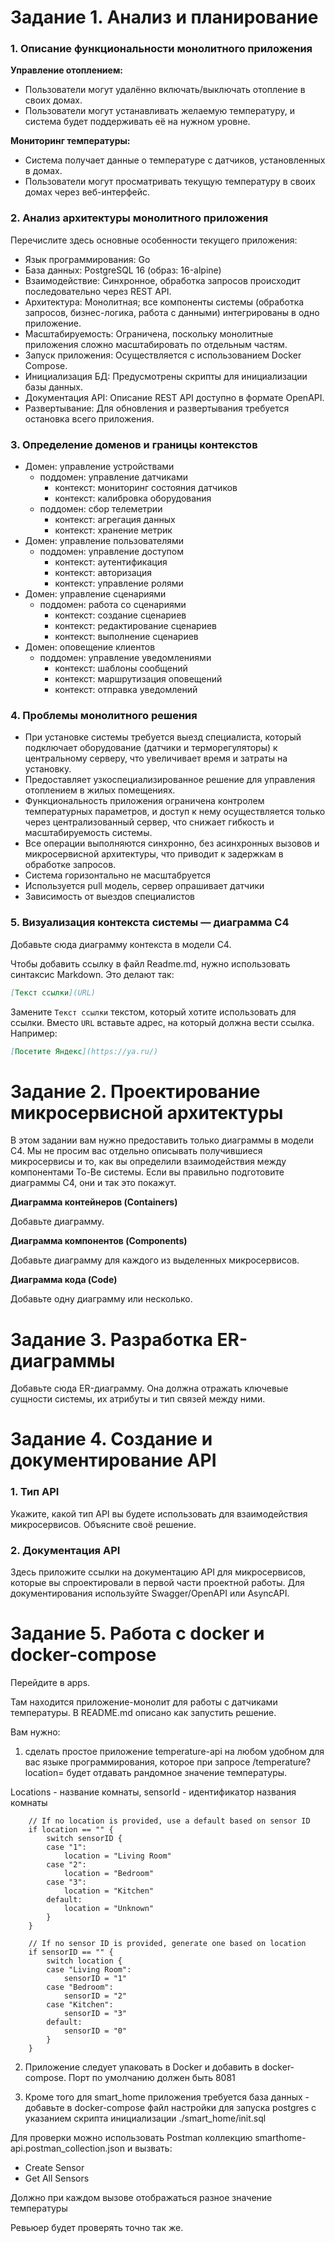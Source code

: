 # Задание 1. Анализ и планирование

### 1. Описание функциональности монолитного приложения

**Управление отоплением:**
- Пользователи могут удалённо включать/выключать отопление в своих домах.
- Пользователи могут устанавливать желаемую температуру, и система будет поддерживать её на нужном уровне.

**Мониторинг температуры:**
- Система получает данные о температуре с датчиков, установленных в домах. 
- Пользователи могут просматривать текущую температуру в своих домах через веб-интерфейс.

### 2. Анализ архитектуры монолитного приложения
Перечислите здесь основные особенности текущего приложения:
- Язык программирования: Go
- База данных: PostgreSQL 16 (образ: 16-alpine)
- Взаимодействие: Синхронное, обработка запросов происходит последовательно через REST API.
- Архитектура: Монолитная; все компоненты системы (обработка запросов, бизнес-логика, работа с данными) интегрированы в одно приложение.
- Масштабируемость: Ограничена, поскольку монолитные приложения сложно масштабировать по отдельным частям.
- Запуск приложения: Осуществляется с использованием Docker Compose.
- Инициализация БД: Предусмотрены скрипты для инициализации базы данных.
- Документация API: Описание REST API доступно в формате OpenAPI.
- Развертывание: Для обновления и развертывания требуется остановка всего приложения.

### 3. Определение доменов и границы контекстов
- Домен: управление устройствами
  - поддомен: управление датчиками
    - контекст: мониторинг состояния датчиков
    - контекст: калибровка оборудования
  - поддомен: сбор телеметрии
    - контекст: агрегация данных 
    - контекст: хранение метрик
- Домен: управление пользователями 
  - поддомен: управление доступом
    - контекст: аутентификация 
    - контекст: авторизация 
    - контекст: управление ролями
- Домен: управление сценариями 
  - поддомен: работа со сценариями 
    - контекст: создание сценариев 
    - контекст: редактирование сценариев 
    - контекст: выполнение сценариев
- Домен: оповещение клиентов 
  - поддомен: управление уведомлениями 
    - контекст: шаблоны сообщений 
    - контекст: маршрутизация оповещений 
    - контекст: отправка уведомлений

### **4. Проблемы монолитного решения**

- При установке системы требуется выезд специалиста, который подключает оборудование (датчики и терморегуляторы) к центральному серверу, что увеличивает время и затраты на установку.
- Предоставляет узкоспециализированное решение для управления отоплением в жилых помещениях.
- Функциональность приложения ограничена контролем температурных параметров, и доступ к нему осуществляется только через централизованный сервер, что снижает гибкость и масштабируемость системы.
- Все операции выполняются синхронно, без асинхронных вызовов и микросервисной архитектуры, что приводит к задержкам в обработке запросов.
- Система горизонтально не масштабруется
- Используется pull модель, сервер опрашивает датчики
- Зависимость от выездов специалистов

### 5. Визуализация контекста системы — диаграмма С4

Добавьте сюда диаграмму контекста в модели C4.

Чтобы добавить ссылку в файл Readme.md, нужно использовать синтаксис Markdown. Это делают так:

```markdown
[Текст ссылки](URL)
```

Замените `Текст ссылки` текстом, который хотите использовать для ссылки. Вместо `URL` вставьте адрес, на который должна вести ссылка. Например:

```markdown
[Посетите Яндекс](https://ya.ru/)
```

# Задание 2. Проектирование микросервисной архитектуры

В этом задании вам нужно предоставить только диаграммы в модели C4. Мы не просим вас отдельно описывать получившиеся микросервисы и то, как вы определили взаимодействия между компонентами To-Be системы. Если вы правильно подготовите диаграммы C4, они и так это покажут.

**Диаграмма контейнеров (Containers)**

Добавьте диаграмму.

**Диаграмма компонентов (Components)**

Добавьте диаграмму для каждого из выделенных микросервисов.

**Диаграмма кода (Code)**

Добавьте одну диаграмму или несколько.

# Задание 3. Разработка ER-диаграммы

Добавьте сюда ER-диаграмму. Она должна отражать ключевые сущности системы, их атрибуты и тип связей между ними.

# Задание 4. Создание и документирование API

### 1. Тип API

Укажите, какой тип API вы будете использовать для взаимодействия микросервисов. Объясните своё решение.

### 2. Документация API

Здесь приложите ссылки на документацию API для микросервисов, которые вы спроектировали в первой части проектной работы. Для документирования используйте Swagger/OpenAPI или AsyncAPI.

# Задание 5. Работа с docker и docker-compose

Перейдите в apps.

Там находится приложение-монолит для работы с датчиками температуры. В README.md описано как запустить решение.

Вам нужно:

1) сделать простое приложение temperature-api на любом удобном для вас языке программирования, которое при запросе /temperature?location= будет отдавать рандомное значение температуры.

Locations - название комнаты, sensorId - идентификатор названия комнаты

```
	// If no location is provided, use a default based on sensor ID
	if location == "" {
		switch sensorID {
		case "1":
			location = "Living Room"
		case "2":
			location = "Bedroom"
		case "3":
			location = "Kitchen"
		default:
			location = "Unknown"
		}
	}

	// If no sensor ID is provided, generate one based on location
	if sensorID == "" {
		switch location {
		case "Living Room":
			sensorID = "1"
		case "Bedroom":
			sensorID = "2"
		case "Kitchen":
			sensorID = "3"
		default:
			sensorID = "0"
		}
	}
```

2) Приложение следует упаковать в Docker и добавить в docker-compose. Порт по умолчанию должен быть 8081

3) Кроме того для smart_home приложения требуется база данных - добавьте в docker-compose файл настройки для запуска postgres с указанием скрипта инициализации ./smart_home/init.sql

Для проверки можно использовать Postman коллекцию smarthome-api.postman_collection.json и вызвать:

- Create Sensor
- Get All Sensors

Должно при каждом вызове отображаться разное значение температуры

Ревьюер будет проверять точно так же.


